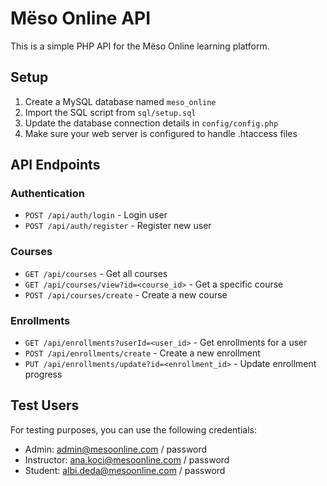
# Mëso Online API

This is a simple PHP API for the Mëso Online learning platform.

## Setup

1. Create a MySQL database named `meso_online`
2. Import the SQL script from `sql/setup.sql`
3. Update the database connection details in `config/config.php`
4. Make sure your web server is configured to handle .htaccess files

## API Endpoints

### Authentication
- `POST /api/auth/login` - Login user
- `POST /api/auth/register` - Register new user

### Courses
- `GET /api/courses` - Get all courses
- `GET /api/courses/view?id=<course_id>` - Get a specific course
- `POST /api/courses/create` - Create a new course

### Enrollments
- `GET /api/enrollments?userId=<user_id>` - Get enrollments for a user
- `POST /api/enrollments/create` - Create a new enrollment
- `PUT /api/enrollments/update?id=<enrollment_id>` - Update enrollment progress

## Test Users

For testing purposes, you can use the following credentials:

- Admin: admin@mesoonline.com / password
- Instructor: ana.koci@mesoonline.com / password
- Student: albi.deda@mesoonline.com / password

